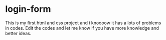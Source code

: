 # login-form
This is my first html and css project and i knoooow it has a lots of problems in codes.
Edit the codes and let me know if you have more knowledge and better ideas.
